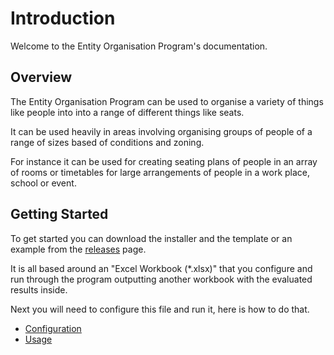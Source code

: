 #  Introduction

Welcome to the Entity Organisation Program's documentation.

## Overview
The Entity Organisation Program can be used to organise a variety of things like people into into a range of different things like seats.

It can be used heavily in areas involving organising groups of people of a range of sizes based of conditions and zoning.

For instance it can be used for creating seating plans of people in an array of rooms or timetables for large arrangements of people in a work place, school or event.

## Getting Started

To get started you can download the installer and the template or an example from the [releases](https://github.com/samgeorgedixon/entity_organisation_program/releases) page.

It is all based around an "Excel Workbook (*.xlsx)" that you configure and run through the program outputting another workbook with the evaluated results inside.

Next you will need to configure this file and run it, here is how to do that.

- [Configuration](configuration)
- [Usage](usage)
